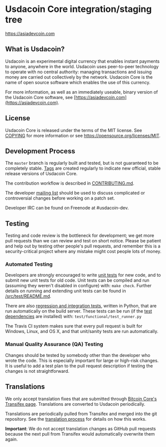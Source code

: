 Usdacoin Core integration/staging tree
=====================================
https://asiadevcoin.com

What is Usdacoin?
----------------

Usdacoin is an experimental digital currency that enables instant payments to
anyone, anywhere in the world. Usdacoin uses peer-to-peer technology to operate
with no central authority: managing transactions and issuing money are carried
out collectively by the network. Usdacoin Core is the name of open source
software which enables the use of this currency.

For more information, as well as an immediately useable, binary version of
the Usdacoin Core software, see [https://asiadevcoin.com](https://asiadevcoin.com).

License
-------

Usdacoin Core is released under the terms of the MIT license. See [COPYING](COPYING) for more
information or see https://opensource.org/licenses/MIT.

Development Process
-------------------

The `master` branch is regularly built and tested, but is not guaranteed to be
completely stable. [Tags](https://github.com/USDATeam/usdacoin/tags) are created
regularly to indicate new official, stable release versions of Usdacoin Core.

The contribution workflow is described in [CONTRIBUTING.md](CONTRIBUTING.md).

The developer [mailing list](https://groups.google.com/forum/#!forum/usdacoin-dev)
should be used to discuss complicated or controversial changes before working
on a patch set.

Developer IRC can be found on Freenode at #usdacoin-dev.

Testing
-------

Testing and code review is the bottleneck for development; we get more pull
requests than we can review and test on short notice. Please be patient and help out by testing
other people's pull requests, and remember this is a security-critical project where any mistake might cost people
lots of money.

### Automated Testing

Developers are strongly encouraged to write [unit tests](src/test/README.md) for new code, and to
submit new unit tests for old code. Unit tests can be compiled and run
(assuming they weren't disabled in configure) with: `make check`. Further details on running
and extending unit tests can be found in [/src/test/README.md](/src/test/README.md).

There are also [regression and integration tests](/test), written
in Python, that are run automatically on the build server.
These tests can be run (if the [test dependencies](/test) are installed) with: `test/functional/test_runner.py`

The Travis CI system makes sure that every pull request is built for Windows, Linux, and OS X, and that unit/sanity tests are run automatically.

### Manual Quality Assurance (QA) Testing

Changes should be tested by somebody other than the developer who wrote the
code. This is especially important for large or high-risk changes. It is useful
to add a test plan to the pull request description if testing the changes is
not straightforward.

Translations
------------

We only accept translation fixes that are submitted through [Bitcoin Core's Transifex page](https://www.transifex.com/projects/p/bitcoin/).
Translations are converted to Usdacoin periodically.

Translations are periodically pulled from Transifex and merged into the git repository. See the
[translation process](doc/translation_process.md) for details on how this works.

**Important**: We do not accept translation changes as GitHub pull requests because the next
pull from Transifex would automatically overwrite them again.

